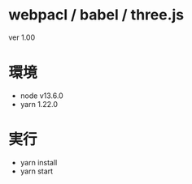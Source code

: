 # webpacl / babel / three.js

ver 1.00

# 環境

- node v13.6.0
- yarn 1.22.0

# 実行

- yarn install
- yarn start
